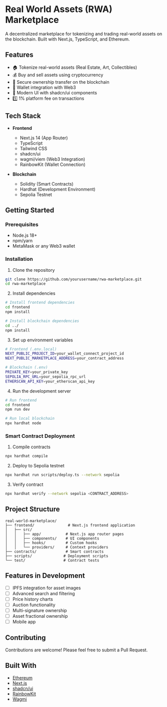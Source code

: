
# Real World Assets (RWA) Marketplace

A decentralized marketplace for tokenizing and trading real-world assets on the blockchain. Built with Next.js, TypeScript, and Ethereum.

## Features

- 🏠 Tokenize real-world assets (Real Estate, Art, Collectibles)
- 💰 Buy and sell assets using cryptocurrency
- 🔐 Secure ownership transfer on the blockchain
- 👛 Wallet integration with Web3
- 🎨 Modern UI with shadcn/ui components
- 1️⃣ 1% platform fee on transactions

## Tech Stack

- **Frontend**
  - Next.js 14 (App Router)
  - TypeScript
  - Tailwind CSS
  - shadcn/ui
  - wagmi/viem (Web3 Integration)
  - RainbowKit (Wallet Connection)

- **Blockchain**
  - Solidity (Smart Contracts)
  - Hardhat (Development Environment)
  - Sepolia Testnet

## Getting Started

### Prerequisites

- Node.js 18+
- npm/yarn
- MetaMask or any Web3 wallet

### Installation

1. Clone the repository
```bash
git clone https://github.com/yourusername/rwa-marketplace.git
cd rwa-marketplace
```

2. Install dependencies
```bash
# Install frontend dependencies
cd frontend
npm install

# Install blockchain dependencies
cd ../
npm install
```

3. Set up environment variables
```bash
# Frontend (.env.local)
NEXT_PUBLIC_PROJECT_ID=your_wallet_connect_project_id
NEXT_PUBLIC_MARKETPLACE_ADDRESS=your_contract_address

# Blockchain (.env)
PRIVATE_KEY=your_private_key
SEPOLIA_RPC_URL=your_sepolia_rpc_url
ETHERSCAN_API_KEY=your_etherscan_api_key
```

4. Run the development server
```bash
# Run frontend
cd frontend
npm run dev

# Run local blockchain
npx hardhat node
```

### Smart Contract Deployment

1. Compile contracts
```bash
npx hardhat compile
```

2. Deploy to Sepolia testnet
```bash
npx hardhat run scripts/deploy.ts --network sepolia
```

3. Verify contract
```bash
npx hardhat verify --network sepolia <CONTRACT_ADDRESS>
```

## Project Structure

```
real-world-marketplace/
├── frontend/               # Next.js frontend application
│   ├── src/
│   │   ├── app/           # Next.js app router pages
│   │   ├── components/    # UI components
│   │   ├── hooks/         # Custom hooks
│   │   └── providers/     # Context providers
├── contracts/             # Smart contracts
├── scripts/              # Deployment scripts
└── test/                 # Contract tests
```

## Features in Development

- [ ] IPFS integration for asset images
- [ ] Advanced search and filtering
- [ ] Price history charts
- [ ] Auction functionality
- [ ] Multi-signature ownership
- [ ] Asset fractional ownership
- [ ] Mobile app

## Contributing

Contributions are welcome! Please feel free to submit a Pull Request.

## Built With

- [Ethereum](https://ethereum.org/)
- [Next.js](https://nextjs.org/)
- [shadcn/ui](https://ui.shadcn.com/)
- [RainbowKit](https://www.rainbowkit.com/)
- [Wagmi](https://wagmi.sh/)
